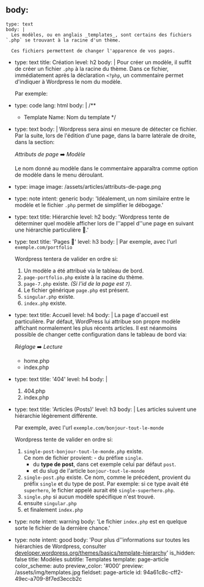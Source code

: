 body:
  -
    type: text
    body: |
      Les modèles, ou en anglais _templates_, sont certains des fichiers `.php` se trouvant à la racine d'un thème.
      
      Ces fichiers permettent de changer l'apparence de vos pages.
  -
    type: text
    title: Création
    level: h2
    body: |
      Pour créer un modèle, il suffit de créer un fichier `.php` à la racine du thème. Dans ce fichier, immédiatement après la déclaration `<?php`, un commentaire permet d'indiquer à Wordpress le nom du&nbsp;modèle.
      
      Par exemple:
  -
    type: code
    lang: html
    body: |
      /**
       * 	Template Name: Nom du template
       */
  -
    type: text
    body: |
      Wordpress sera ainsi en mesure de détecter ce fichier. Par la suite, lors de l'édition d'une page, dans la barre latérale de droite, dans la&nbsp;section:
      
      _Attributs de page_ ➡️ _Modèle_ 
      
      Le nom donné au modèle dans le commentaire apparaîtra comme option de modèle dans le menu&nbsp;déroulant.
  -
    type: image
    image: /assets/articles/attributs-de-page.png
  -
    type: note
    intent: generic
    body: 'Idéalement, un nom similaire entre le modèle et le fichier `.php` permet de simplifier le&nbsp;débogage.'
  -
    type: text
    title: Hiérarchie
    level: h2
    body: 'Wordpress tente de déterminer quel modèle afficher lors de l''appel d''une page en suivant une hiérarchie particulière&nbsp;👑.'
  -
    type: text
    title: 'Pages 📄'
    level: h3
    body: |
      Par exemple, avec l'url `exemple.com/portfolio`
      
      Wordpress tentera de valider en ordre si:
      
      1. Un modèle a été attribué via le <span title="admin">tableau de&nbsp;bord</span>.
      2. `page-portfolio.php` existe à la racine du&nbsp;thème.
      3. `page-7.php` existe. _(Si l'id de la page est&nbsp;`7`)_.
      4. Le fichier générique `page.php` est&nbsp;présent.
      5. `singular.php` existe.
      6. `index.php` existe.
  -
    type: text
    title: Accueil
    level: h4
    body: |
      La page d'accueil est particulière. Par défaut, WordPress lui attribue son propre modèle affichant normalement les plus récents articles. Il est néanmoins possible de changer cette configuration dans le tableau de bord via: 
      
      _Réglage_&nbsp;➡️&nbsp;_Lecture_
      
      - home.php
      - index.php
  -
    type: text
    title: '404'
    level: h4
    body: |
      1. 404.php
      2. index.php
  -
    type: text
    title: 'Articles (Posts)'
    level: h3
    body: |
      Les articles suivent une hiérarchie légèrement différente.
      
      Par exemple, avec l'url `exemple.com/bonjour-tout-le-monde`
      
      Wordpress tente de valider en ordre&nbsp;si:
      
      1. `single-post-bonjour-tout-le-monde.php` existe. <br>Ce nom de fichier&nbsp;provient:
      	- du préfixe `single`.
          - du **type de post**, dans cet exemple celui par défaut&nbsp;`post`.
          - et du slug de l'article `bonjour-tout-le-monde`
      2. `single-post.php` existe. Ce nom, comme le précédent, provient du préfix `single` et du type de post. Par exemple: si ce type avait été `superhero`, le fichier appelé aurait été&nbsp;`single-superhero.php`.
      3. `single.php` si aucun modèle spécifique n'est&nbsp;trouvé.
      4. ensuite `singular.php`
      5. et finalement&nbsp;`index.php`
  -
    type: note
    intent: warning
    body: 'Le fichier `index.php` est en quelque sorte le fichier de la dernière chance.'
  -
    type: note
    intent: good
    body: 'Pour plus d''informations sur toutes les hiérarchies de Wordpress, consulter [developer.wordpress.org/themes/basics/template-hierarchy](https://developer.wordpress.org/themes/basics/template-hierarchy/)'
is_hidden: false
title: Modèles
subtitle: Templates
template: page-article
color_scheme: auto
preview_color: '#000'
preview: /assets/img/templates.jpg
fieldset: page-article
id: 94a61c8c-cff2-49ec-a709-8f7ed3eccb2c
